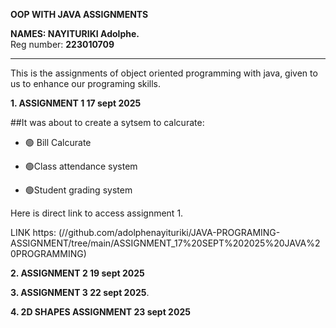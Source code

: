 **OOP WITH JAVA ASSIGNMENTS** 

**NAMES:    NAYITURIKI Adolphe.**     
Reg number: **223010709**
_______________________________________________________________

This is the assignments of object oriented programming
with java, given to us to enhance our
programing skills.

**1. ASSIGNMENT 1 17 sept 2025**

##It was about to create a sytsem to calcurate:


- 🟢 Bill Calcurate

- 🟢Class attendance system

- 🟢Student grading system

Here is direct link to access assignment 1.

LINK https: (//github.com/adolphenayituriki/JAVA-PROGRAMING-ASSIGNMENT/tree/main/ASSIGNMENT_17%20SEPT%202025%20JAVA%20PROGRAMMING)

**2. ASSIGNMENT 2 19 sept 2025**

**3. ASSIGNMENT 3 22 sept 2025**. 

**4. 2D SHAPES ASSIGNMENT 23 sept 2025**


